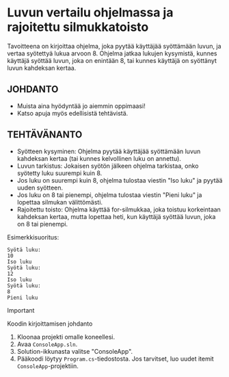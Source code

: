 # Luvun vertailu ohjelmassa ja rajoitettu silmukkatoisto
Tavoitteena on kirjoittaa ohjelma, joka pyytää käyttäjää syöttämään luvun, ja vertaa syötettyä lukua arvoon 8. Ohjelma jatkaa lukujen kysymistä, kunnes käyttäjä syöttää luvun, joka on enintään 8, tai kunnes käyttäjä on syöttänyt luvun kahdeksan kertaa.


## JOHDANTO
- Muista aina hyödyntää jo aiemmin oppimaasi!
- Katso apuja myös edellisistä tehtävistä.
 
## TEHTÄVÄNANTO
- Syötteen kysyminen: Ohjelma pyytää käyttäjää syöttämään luvun kahdeksan kertaa (tai kunnes kelvollinen luku on annettu).
- Luvun tarkistus: Jokaisen syötön jälkeen ohjelma tarkistaa, onko syötetty luku suurempi kuin 8.
- Jos luku on suurempi kuin 8, ohjelma tulostaa viestin "Iso luku" ja pyytää uuden syötteen.
- Jos luku on 8 tai pienempi, ohjelma tulostaa viestin "Pieni luku" ja lopettaa silmukan välittömästi.
- Rajoitettu toisto: Ohjelma käyttää for-silmukkaa, joka toistuu korkeintaan kahdeksan kertaa, mutta lopettaa heti, kun käyttäjä syöttää luvun, joka on 8 tai pienempi.

Esimerkkisuoritus:
```
Syötä luku:
10
Iso luku
Syötä luku:
12
Iso luku
Syötä luku:
8
Pieni luku
```

> [!IMPORTANT]
> Koodin kirjoittamisen johdanto
1. Kloonaa projekti omalle koneellesi.
2. Avaa `ConsoleApp.sln`.
3. Solution-ikkunasta valitse "ConsoleApp".
4. Pääkoodi löytyy `Program.cs`-tiedostosta. Jos tarvitset, luo uudet itemit `ConsoleApp`-projektiin.
